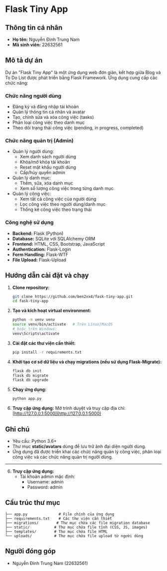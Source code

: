 # Flask Tiny App

## Thông tin cá nhân

- **Họ tên:** Nguyễn Đinh Trung Nam
- **Mã sinh viên:** 22632561

## Mô tả dự án

Dự án "Flask Tiny App" là một ứng dụng web đơn giản, kết hợp giữa Blog và To Do List được phát triển bằng Flask Framework. Ứng dụng cung cấp các chức năng:

### Chức năng người dùng

- Đăng ký và đăng nhập tài khoản
- Quản lý thông tin cá nhân và avatar
- Tạo, chỉnh sửa và xóa công việc (tasks)
- Phân loại công việc theo danh mục
- Theo dõi trạng thái công việc (pending, in progress, completed)

### Chức năng quản trị (Admin)

- Quản lý người dùng:
  - Xem danh sách người dùng
  - Khóa/mở khóa tài khoản
  - Reset mật khẩu người dùng
  - Cấp/hủy quyền admin
- Quản lý danh mục:
  - Thêm, sửa, xóa danh mục
  - Xem số lượng công việc trong từng danh mục
- Quản lý công việc:
  - Xem tất cả công việc của người dùng
  - Lọc công việc theo người dùng/danh mục
  - Thống kê công việc theo trạng thái

### Công nghệ sử dụng

- **Backend:** Flask (Python)
- **Database:** SQLite với SQLAlchemy ORM
- **Frontend:** HTML, CSS, Bootstrap, JavaScript
- **Authentication:** Flask-Login
- **Form Handling:** Flask-WTF
- **File Upload:** Flask-Upload

## Hướng dẫn cài đặt và chạy
1. **Clone repository:**
   ```bash
   git clone https://github.com/ben2xx4/fask-tiny-app.git
   cd fask-tiny-app
   ```

2. **Tạo và kích hoạt virtual environment:**
   ```bash
   python -m venv venv
   source venv/bin/activate   # Trên Linux/MacOS
   # hoặc trên Windows:
   venv\Scripts\activate
   ```

3. **Cài đặt các thư viện cần thiết:**
   ```bash
   pip install -r requirements.txt
   ```

4. **Khởi tạo cơ sở dữ liệu và chạy migrations (nếu sử dụng Flask-Migrate):**
   ```bash
   flask db init
   flask db migrate
   flask db upgrade
   ```

5. **Chạy ứng dụng:**
   ```bash
   python app.py
   ```

6. **Truy cập ứng dụng:**
   Mở trình duyệt và truy cập địa chỉ: [http://127.0.0.1:5000](http://127.0.0.1:5000)

## Ghi chú
- Yêu cầu: Python 3.6+  
- Thư mục **static/avatars** dùng để lưu trữ ảnh đại diện người dùng.  
- Ứng dụng đã được triển khai các chức năng quản lý công việc, phân loại công việc và các chức năng quản trị người dùng.

---

6. **Truy cập ứng dụng:**
   - Tài khoản admin mặc định:
     - Username: admin
     - Password: admin

## Cấu trúc thư mục

```
├── app.py              # File chính của ứng dụng
├── requirements.txt    # Các thư viện cần thiết
├── migrations/        # Thư mục chứa các file migration database
├── static/           # Thư mục chứa file tĩnh (CSS, JS, images)
├── templates/        # Thư mục chứa file HTML
└── uploads/          # Thư mục chứa file upload từ người dùng
```

## Người đóng góp

- Nguyễn Đinh Trung Nam (22632561)
